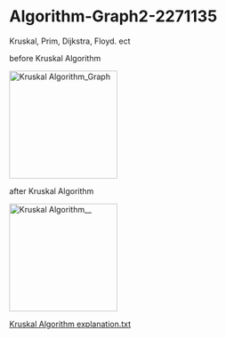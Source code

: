 # Algorithm-Graph2-2271135
Kruskal, Prim, Dijkstra, Floyd. ect

before Kruskal Algorithm

<img width="194" alt="Kruskal Algorithm_Graph" src="https://github.com/reneejoo22/Algorithm-Graph2-2271135/assets/139679194/a1a8539a-e5ba-4183-b07a-69622535705c">

after Kruskal Algorithm

<img width="194" alt="Kruskal Algorithm__" src="https://github.com/reneejoo22/Algorithm-Graph2-2271135/assets/139679194/a45ebce0-d22c-4d82-a037-a581df054bab">


[Kruskal Algorithm explanation.txt](https://github.com/reneejoo22/Algorithm-Graph2-2271135/files/12878781/Kruskal.Algorithm.explanation.txt)
